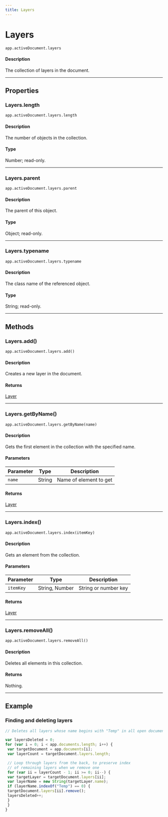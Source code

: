 ```yaml
---
title: Layers
---
```

# Layers

`app.activeDocument.layers`

#### Description

The collection of layers in the document.

---

## Properties

### Layers.length

`app.activeDocument.layers.length`

#### Description

The number of objects in the collection.

#### Type

Number; read-only.

---

### Layers.parent

`app.activeDocument.layers.parent`

#### Description

The parent of this object.

#### Type

Object; read-only.

---

### Layers.typename

`app.activeDocument.layers.typename`

#### Description

The class name of the referenced object.

#### Type

String; read-only.

---

## Methods

### Layers.add()

`app.activeDocument.layers.add()`

#### Description

Creates a new layer in the document.

#### Returns

[Layer](.././Layer)

---

### Layers.getByName()

`app.activeDocument.layers.getByName(name)`

#### Description

Gets the first element in the collection with the specified name.

#### Parameters

| Parameter | Type | Description |
| --- | --- | --- |
| `name` | String | Name of element to get |

#### Returns

[Layer](.././Layer)

---

### Layers.index()

`app.activeDocument.layers.index(itemKey)`

#### Description

Gets an element from the collection.

#### Parameters

| Parameter | Type | Description |
| --- | --- | --- |
| `itemKey` | String, Number | String or number key |

#### Returns

[Layer](.././Layer)

---

### Layers.removeAll()

`app.activeDocument.layers.removeAll()`

#### Description

Deletes all elements in this collection.

#### Returns

Nothing.

---

## Example

### Finding and deleting layers

```javascript
// Deletes all layers whose name begins with "Temp" in all open documents

var layersDeleted = 0;
for (var i = 0; i < app.documents.length; i++) {
 var targetDocument = app.documents[i];
 var layerCount = targetDocument.layers.length;

 // Loop through layers from the back, to preserve index
 // of remaining layers when we remove one
 for (var ii = layerCount - 1; ii >= 0; ii--) {
 var targetLayer = targetDocument.layers[ii];
 var layerName = new String(targetLayer.name);
 if (layerName.indexOf("Temp") == 0) {
 targetDocument.layers[ii].remove();
 layersDeleted++;
 }
 }
}
```
